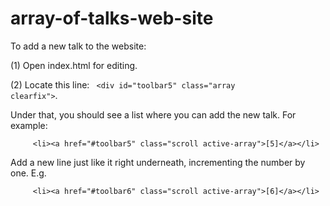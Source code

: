 array-of-talks-web-site
=======================

To add a new talk to the website:

(1) Open index.html for editing.

(2) Locate this line: <code> &lt;div id="toolbar5" class="array clearfix"&gt;</code>.

Under that, you should see a list where you can add the new talk.
For example:

```
     <li><a href="#toolbar5" class="scroll active-array">[5]</a></li>

```

Add a new line just like it right underneath, incrementing the number by one.  E.g.

```
     <li><a href="#toolbar6" class="scroll active-array">[6]</a></li>

```
